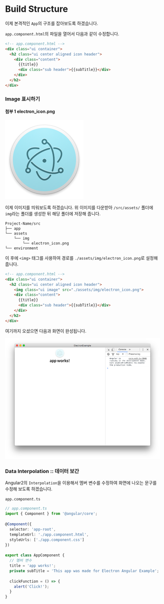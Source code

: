 # Build Structure
이제 본격적인 `App`의 구조를 잡아보도록 하겠습니다.

`app.component.html`의 파일을 열어서 다음과 같이 수정합니다.

```html
<!-- app.component.html -->
<div class="ui container">
  <h2 class="ui center aligned icon header">
    <div class="content">
      {{title}}
      <div class="sub header">{{subTitle}}</div>
    </div>
  </h2>
</div>
```
### Image 표시하기
#### 첨부 1 electron_icon.png
![](./assets/img/electron_icon.png)

이제 이미지를 띄워보도록 하겠습니다. 위 이미지를 다운받아 `/src/assets/` 폴더에 `img`라는 폴더를 생성한 뒤 해당 폴더에 저장해 줍니다.

```
Project-Name/src
├── app
└── assets
    └── img
        └── electron_icon.png
└── environment
```

이 후에 `<img>` 태그를 사용하여 경로를 `./assets/img/electron_icon.png`로 설정해 줍니다.

```html
<!-- app.component.html -->
<div class="ui container">
  <h2 class="ui center aligned icon header">
    <img class="ui image" src="./assets/img/electron_icon.png">
    <div class="content">
      {{title}}
      <div class="sub header">{{subTitle}}</div>
    </div>
  </h2>
</div>
```

여기까지 오셨으면 다음과 화면이 완성됩니다.

![](./assets/capture/addImg.png)

### Data Interpolation :: 데이터 보간
Angular2의 `Interpolation`을 이용해서 멤버 변수를 수정하여 화면에 나오는 문구를 수정해 보도록 하겠습니다.

`app.component.ts`

```typescript
// app.component.ts
import { Component } from '@angular/core';

@Component({
  selector: 'app-root',
  templateUrl: './app.component.html',
  styleUrls: ['./app.component.css']
})

export class AppComponent {
  // 멤버 변수
  title = 'app works!';
  private subTitle = 'This app was made for Electron Angular Example';

  clickFunction = () => {
    alert('Click!');
  }
}
```
